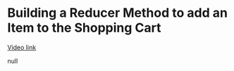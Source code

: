 # Building a Reducer Method to add an Item to the Shopping Cart

[Video link](https://www.egghead.io/lessons/react-building-a-reducer-method-to-add-an-item-to-the-shopping-cart?pl=modern-redux-with-redux-toolkit-rtk-and-typescript-64f243c8)

null
